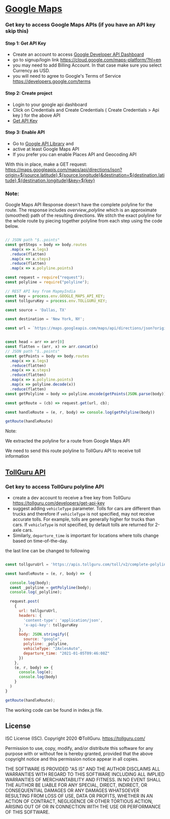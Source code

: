 # [Google Maps](https://cloud.google.com/maps-platform/?hl=en)

### Get key to access Google Maps APIs (if you have an API key skip this)
#### Step 1: Get API Key
* Create an account to access [Google Developer API Dashboard](https://console.cloud.google.com/apis/dashboard)
* go to signup/login link https://cloud.google.com/maps-platform/?hl=en
* you may need to add Billing Account. In that case make sure you select
  Currency as USD. 
* you will need to agree to Google's Terms of Service https://developers.google.com/terms

#### Step 2: Create project
* Login to your google api dashboard
* Click on Credentials and Create Credentials ( Create Credentials > Api key ) for the above API
* [Get API Key](https://developers.google.com/maps/documentation/javascript/get-api-key)

#### Step 3: Enable API
* Go to [Google API Library](https://console.cloud.google.com/apis/library) and 
* active at least Google Maps API 
* If you prefer you can enable Places API and Geocoding API

With this in place, make a GET request: https://maps.googleapis.com/maps/api/directions/json?origin=${source.latitude},${source.longitude}&destination=${destination.latitude},${destination.longitude}&key=${key}

### Note:
Google Maps API Response doesn't have the complete polyline for the route. 
The response includes *overview_polyline* which is an approximate (smoothed) path of the resulting directions.
We stitch the exact polyline for the whole route by piecing together polyline from each step using the code below.

```javascript

// JSON path "$..points"
const getSteps = body => body.routes
  .map(x => x.legs)
  .reduce(flatten)
  .map(x => x.steps)
  .reduce(flatten)
  .map(x => x.polyline.points)
```

```javascript
const request = require("request");
const polyline = require("polyline");

// REST API key from MapmyIndia
const key = process.env.GOOGLE_MAPS_API_KEY;
const tollguruKey = process.env.TOLLGURU_KEY;

const source = 'Dallas, TX'

const destination = 'New York, NY';

const url = `https://maps.googleapis.com/maps/api/directions/json?origin=${source}&destination=${destination}&key=${key}`;


const head = arr => arr[0]
const flatten = (arr, x) => arr.concat(x)
// JSON path "$..points"
const getPoints = body => body.routes
  .map(x => x.legs)
  .reduce(flatten)
  .map(x => x.steps)
  .reduce(flatten)
  .map(x => x.polyline.points)
  .map(x => polyline.decode(x))
  .reduce(flatten)
const getPolyline = body => polyline.encode(getPoints(JSON.parse(body)));

const getRoute = (cb) => request.get(url, cb);

const handleRoute = (e, r, body) => console.log(getPolyline(body))

getRoute(handleRoute)
```

Note:

We extracted the polyline for a route from Google Maps API

We need to send this route polyline to TollGuru API to receive toll information

## [TollGuru API](https://tollguru.com/developers/docs/)

### Get key to access TollGuru polyline API
* create a dev account to receive a free key from TollGuru https://tollguru.com/developers/get-api-key
* suggest adding `vehicleType` parameter. Tolls for cars are different than trucks and therefore if `vehicleType` is not specified, may not receive accurate tolls. For example, tolls are generally higher for trucks than cars. If `vehicleType` is not specified, by default tolls are returned for 2-axle cars. 
* Similarly, `departure_time` is important for locations where tolls change based on time-of-the-day.

the last line can be changed to following

```javascript

const tollguruUrl = 'https://apis.tollguru.com/toll/v2/complete-polyline-from-mapping-service';

const handleRoute = (e, r, body) =>  {

  console.log(body);
  const _polyline = getPolyline(body);
  console.log(_polyline);

  request.post(
    {
      url: tollguruUrl,
      headers: {
        'content-type': 'application/json',
        'x-api-key': tollguruKey
      },
      body: JSON.stringify({
        source: "google",
        polyline: _polyline,
        vehicleType: "2AxlesAuto",
        departure_time: "2021-01-05T09:46:08Z"
      })
    },
    (e, r, body) => {
      console.log(e);
      console.log(body)
    }
  )
}

getRoute(handleRoute);
```

The working code can be found in index.js file.

## License
ISC License (ISC). Copyright 2020 &copy;TollGuru. https://tollguru.com/

Permission to use, copy, modify, and/or distribute this software for any purpose with or without fee is hereby granted, provided that the above copyright notice and this permission notice appear in all copies.

THE SOFTWARE IS PROVIDED "AS IS" AND THE AUTHOR DISCLAIMS ALL WARRANTIES WITH REGARD TO THIS SOFTWARE INCLUDING ALL IMPLIED WARRANTIES OF MERCHANTABILITY AND FITNESS. IN NO EVENT SHALL THE AUTHOR BE LIABLE FOR ANY SPECIAL, DIRECT, INDIRECT, OR CONSEQUENTIAL DAMAGES OR ANY DAMAGES WHATSOEVER RESULTING FROM LOSS OF USE, DATA OR PROFITS, WHETHER IN AN ACTION OF CONTRACT, NEGLIGENCE OR OTHER TORTIOUS ACTION, ARISING OUT OF OR IN CONNECTION WITH THE USE OR PERFORMANCE OF THIS SOFTWARE.
